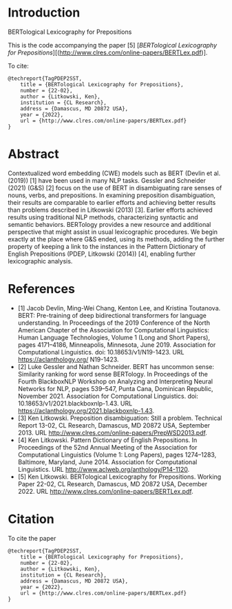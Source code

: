 # Introduction

BERTological Lexicography for Prepositions

This is the code accompanying the paper [5] [_BERTological Lexicography for Prepositions_][(http://www.clres.com/online-papers/BERTLex.pdf)].

To cite:
```
@techreport{TagPDEP2SST,
    title = {BERTological Lexicography for Prepositions},
    number = {22-02},
    author = {Litkowski, Ken},
    institution = {CL Research},
    address = {Damascus, MD 20872 USA},
    year = {2022},
    url = {http://www.clres.com/online-papers/BERTLex.pdf}
}
```


# Abstract

Contextualized word embedding (CWE) models such as BERT (Devlin et al. (2019)) [1] have been used in many NLP tasks. Gessler and
Schneider (2021) (G&S) [2] focus on the use of BERT in disambiguating
rare senses of nouns, verbs, and prepositions. In examining preposition disambiguation, their results are comparable to earlier efforts and
achieving better results than problems described in Litkowski (2013) [3].
Earlier efforts achieved results using traditional NLP methods, characterizing syntactic and semantic behaviors. BERTology provides a new
resource and additional perspective that might assist in usual lexicographic procedures. We begin exactly at the place where G&S ended,
using its methods, adding the further property of keeping a link to the
instances in the Pattern Dictionary of English Prepositions (PDEP,
Litkowski (2014)) [4], enabling further lexicographic analysis.

# References

- [1] Jacob Devlin, Ming-Wei Chang, Kenton Lee, and Kristina Toutanova.
BERT: Pre-training of deep bidirectional transformers for language understanding. In Proceedings of the 2019 Conference of the North American
Chapter of the Association for Computational Linguistics: Human Language Technologies, Volume 1 (Long and Short Papers), pages 4171–4186,
Minneapolis, Minnesota, June 2019. Association for Computational Linguistics. doi: 10.18653/v1/N19-1423. URL https://aclanthology.org/
N19-1423.
- [2] Luke Gessler and Nathan Schneider. BERT has uncommon sense: Similarity ranking for word sense BERTology. In Proceedings of the
Fourth BlackboxNLP Workshop on Analyzing and Interpreting Neural
Networks for NLP, pages 539–547, Punta Cana, Dominican Republic, November 2021. Association for Computational Linguistics. doi:
10.18653/v1/2021.blackboxnlp-1.43. URL https://aclanthology.org/2021.blackboxnlp-1.43.
- [3] Ken Litkowski. Preposition disambiguation: Still a problem. Technical
Report 13-02, CL Research, Damascus, MD 20872 USA, September 2013.
URL http://www.clres.com/online-papers/PrepWSD2013.pdf.
- [4] Ken Litkowski. Pattern Dictionary of English Prepositions. In Proceedings of the 52nd Annual Meeting of the Association for Computational Linguistics (Volume 1: Long Papers), pages 1274–1283, Baltimore,
Maryland, June 2014. Association for Computational Linguistics. URL
http://www.aclweb.org/anthology/P14-1120.
- [5] Ken Litkowski. BERTological Lexicography for Prepositions. Working
Paper 22-02, CL Research, Damascus, MD 20872 USA, December 2022.
URL http://www.clres.com/online-papers/BERTLex.pdf.

# Citation
To cite the paper
```
@techreport{TagPDEP2SST,
    title = {BERTological Lexicography for Prepositions},
    number = {22-02},
    author = {Litkowski, Ken},
    institution = {CL Research},
    address = {Damascus, MD 20872 USA},
    year = {2022},
    url = {http://www.clres.com/online-papers/BERTLex.pdf}
}
```

